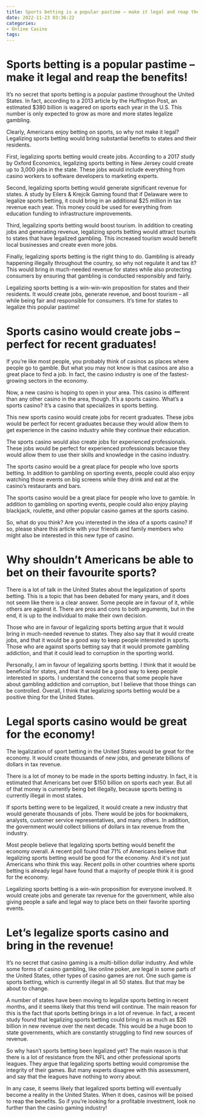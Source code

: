 ```yaml
---
title: Sports betting is a popular pastime – make it legal and reap the benefits!
date: 2022-11-23 03:36:22
categories:
- Online Casino
tags:
---
```



#  Sports betting is a popular pastime – make it legal and reap the benefits!

It’s no secret that sports betting is a popular pastime throughout the United States. In fact, according to a 2013 article by the Huffington Post, an estimated $380 billion is wagered on sports each year in the U.S. This number is only expected to grow as more and more states legalize gambling.

Clearly, Americans enjoy betting on sports, so why not make it legal? Legalizing sports betting would bring substantial benefits to states and their residents.

First, legalizing sports betting would create jobs. According to a 2017 study by Oxford Economics, legalizing sports betting in New Jersey could create up to 3,000 jobs in the state. These jobs would include everything from casino workers to software developers to marketing experts.

Second, legalizing sports betting would generate significant revenue for states. A study by Eilers & Krejcik Gaming found that if Delaware were to legalize sports betting, it could bring in an additional $25 million in tax revenue each year. This money could be used for everything from education funding to infrastructure improvements.

Third, legalizing sports betting would boost tourism. In addition to creating jobs and generating revenue, legalizing sports betting would attract tourists to states that have legalized gambling. This increased tourism would benefit local businesses and create even more jobs.

Finally, legalizing sports betting is the right thing to do. Gambling is already happening illegally throughout the country, so why not regulate it and tax it? This would bring in much-needed revenue for states while also protecting consumers by ensuring that gambling is conducted responsibly and fairly.

Legalizing sports betting is a win-win-win proposition for states and their residents. It would create jobs, generate revenue, and boost tourism – all while being fair and responsible for consumers. It’s time for states to legalize this popular pastime!

#  Sports casino would create jobs – perfect for recent graduates!

If you’re like most people, you probably think of casinos as places where people go to gamble. But what you may not know is that casinos are also a great place to find a job. In fact, the casino industry is one of the fastest-growing sectors in the economy.

Now, a new casino is hoping to open in your area. This casino is different than any other casino in the area, though. It’s a sports casino. What’s a sports casino? It’s a casino that specializes in sports betting.

This new sports casino would create jobs for recent graduates. These jobs would be perfect for recent graduates because they would allow them to get experience in the casino industry while they continue their education.

The sports casino would also create jobs for experienced professionals. These jobs would be perfect for experienced professionals because they would allow them to use their skills and knowledge in the casino industry.

The sports casino would be a great place for people who love sports betting. In addition to gambling on sporting events, people could also enjoy watching those events on big screens while they drink and eat at the casino’s restaurants and bars.

The sports casino would be a great place for people who love to gamble. In addition to gambling on sporting events, people could also enjoy playing blackjack, roulette, and other popular casino games at the sports casino.

So, what do you think? Are you interested in the idea of a sports casino? If so, please share this article with your friends and family members who might also be interested in this new type of casino.

#  Why shouldn’t Americans be able to bet on their favourite sports?

There is a lot of talk in the United States about the legalization of sports betting. This is a topic that has been debated for many years, and it does not seem like there is a clear answer. Some people are in favour of it, while others are against it. There are pros and cons to both arguments, but in the end, it is up to the individual to make their own decision.

Those who are in favour of legalizing sports betting argue that it would bring in much-needed revenue to states. They also say that it would create jobs, and that it would be a good way to keep people interested in sports. Those who are against sports betting say that it would promote gambling addiction, and that it could lead to corruption in the sporting world.

Personally, I am in favour of legalizing sports betting. I think that it would be beneficial for states, and that it would be a good way to keep people interested in sports. I understand the concerns that some people have about gambling addiction and corruption, but I believe that those things can be controlled. Overall, I think that legalizing sports betting would be a positive thing for the United States.

#  Legal sports casino would be great for the economy!

The legalization of sport betting in the United States would be great for the economy. It would create thousands of new jobs, and generate billions of dollars in tax revenue.

There is a lot of money to be made in the sports betting industry. In fact, it is estimated that Americans bet over $150 billion on sports each year. But all of that money is currently being bet illegally, because sports betting is currently illegal in most states.

If sports betting were to be legalized, it would create a new industry that would generate thousands of jobs. There would be jobs for bookmakers, analysts, customer service representatives, and many others. In addition, the government would collect billions of dollars in tax revenue from the industry.

Most people believe that legalizing sports betting would benefit the economy overall. A recent poll found that 71% of Americans believe that legalizing sports betting would be good for the economy. And it's not just Americans who think this way. Recent polls in other countries where sports betting is already legal have found that a majority of people think it is good for the economy.

Legalizing sports betting is a win-win proposition for everyone involved. It would create jobs and generate tax revenue for the government, while also giving people a safe and legal way to place bets on their favorite sporting events.

#  Let’s legalize sports casino and bring in the revenue!

It’s no secret that casino gaming is a multi-billion dollar industry. And while some forms of casino gambling, like online poker, are legal in some parts of the United States, other types of casino games are not. One such game is sports betting, which is currently illegal in all 50 states. But that may be about to change.

A number of states have been moving to legalize sports betting in recent months, and it seems likely that this trend will continue. The main reason for this is the fact that sports betting brings in a lot of revenue. In fact, a recent study found that legalizing sports betting could bring in as much as $26 billion in new revenue over the next decade. This would be a huge boon to state governments, which are constantly struggling to find new sources of revenue.

So why hasn’t sports betting been legalized yet? The main reason is that there is a lot of resistance from the NFL and other professional sports leagues. They argue that legalizing sports betting would compromise the integrity of their games. But many experts disagree with this assessment, and say that the leagues have nothing to worry about.

In any case, it seems likely that legalized sports betting will eventually become a reality in the United States. When it does, casinos will be poised to reap the benefits. So if you’re looking for a profitable investment, look no further than the casino gaming industry!